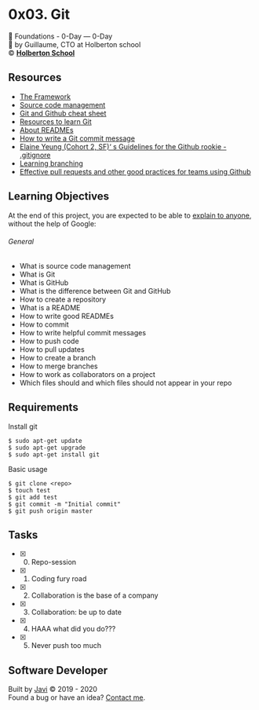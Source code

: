 # 0x03. Git
:open_file_folder: Foundations - 0-Day ― 0-Day  
:bust_in_silhouette: by Guillaume, CTO at Holberton school  
:copyright: **[Holberton School](https://www.holbertonschool.com/)**

## Resources
* [The Framework](https://intranet.hbtn.io/concepts/75)
* [Source code management](https://intranet.hbtn.io/concepts/22)
* [Git and Github cheat sheet](https://intranet.hbtn.io/concepts/57)
* [Resources to learn Git](https://try.github.io/)
* [About READMEs](https://help.github.com/en/github/creating-cloning-and-archiving-repositories/about-readmes)
* [How to write a Git commit message](https://chris.beams.io/posts/git-commit/#seven-rules)
* [Elaine Yeung (Cohort 2, SF)‘ s Guidelines for the Github rookie - .gitignore](https://medium.com/@elaine.yeung/guidelines-for-the-github-rookie-c24e9ec0c671)
* [Learning branching](https://learngitbranching.js.org/)
* [Effective pull requests and other good practices for teams using Github](https://codeinthehole.com/tips/pull-requests-and-other-good-practices-for-teams-using-github/)

## Learning Objectives
At the end of this project, you are expected to be able to [explain to anyone](https://fs.blog/2012/04/feynman-technique/), without the help of Google:
###### General
* What is source code management
* What is Git
* What is GitHub
* What is the difference between Git and GitHub
* How to create a repository
* What is a README
* How to write good READMEs
* How to commit
* How to write helpful commit messages
* How to push code
* How to pull updates
* How to create a branch
* How to merge branches
* How to work as collaborators on a project
* Which files should and which files should not appear in your repo

## Requirements
Install git
```
$ sudo apt-get update
$ sudo apt-get upgrade
$ sudo apt-get install git
```

Basic usage
```
$ git clone <repo>
$ touch test
$ git add test
$ git commit -m "Initial commit"
$ git push origin master
```

## Tasks
* [x] 0. Repo-session
* [x] 1. Coding fury road
* [x] 2. Collaboration is the base of a company
* [x] 3. Collaboration: be up to date
* [x] 4. HAAA what did you do???
* [x] 5. Never push too much

## Software Developer
Built by [Javi](https://github.com/javi0b01) :copyright: 2019 - 2020  
Found a bug or have an idea? [Contact me](https://www.linkedin.com/in/javi0b01/).
